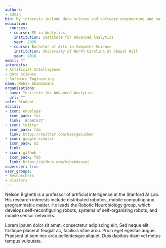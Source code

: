 ```yaml
---
authors:
- admin
bio: My interests include data science and software engineering and nutrition 
education:
  courses:
  - course: MS in Analytics 
    institution: Institute for Advanced Analytics
    year: 2020
  - course: Bachelor of Arts in Computer Science
    institution: University of North Carolina at Chapel Hill
    year: 2018
email: ""
interests:
- Artificial Intelligence
- Data Science
- Software Engineering
name: Mehak Shamdasani
organizations:
- name: Institute for Advanced Analytics
  url: ""
role: Student
social:
- icon: envelope
  icon_pack: fas
  link: '#contact'
- icon: twitter
  icon_pack: fab
  link: https://twitter.com/GeorgeCushen
- icon: google-scholar
  icon_pack: ai
  link: 
- icon: github
  icon_pack: fab
  link: https://github.com/mshamdasani
superuser: true
user_groups:
- Researchers
- Visitors
---
```


Nelson Bighetti is a professor of artificial intelligence at the Stanford AI Lab. His research interests include distributed robotics, mobile computing and programmable matter. He leads the Robotic Neurobiology group, which develops self-reconfiguring robots, systems of self-organizing robots, and mobile sensor networks.

Lorem ipsum dolor sit amet, consectetur adipiscing elit. Sed neque elit, tristique placerat feugiat ac, facilisis vitae arcu. Proin eget egestas augue. Praesent ut sem nec arcu pellentesque aliquet. Duis dapibus diam vel metus tempus vulputate. 
